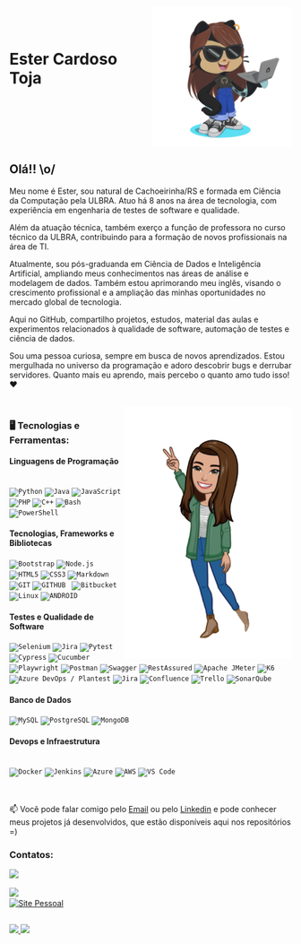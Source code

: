 <img align="right" width="250px" style="margin-top:-20px" src="./img/octocat.png">

</br>

<h1 align="left">Ester Cardoso Toja</h1>
</br>
</br>
</br>
</br>
</br>

## Olá!! \o/ 

Meu nome é Ester, sou natural de Cachoeirinha/RS e formada em Ciência da Computação pela ULBRA. Atuo há 8 anos na área de tecnologia, com experiência em engenharia de testes de software e qualidade.

Além da atuação técnica, também exerço a função de professora no curso técnico da ULBRA, contribuindo para a formação de novos profissionais na área de TI.

Atualmente, sou pós-graduanda em Ciência de Dados e Inteligência Artificial, ampliando meus conhecimentos nas áreas de análise e modelagem de dados. Também estou aprimorando meu inglês, visando o crescimento profissional e a ampliação das minhas oportunidades no mercado global de tecnologia.

Aqui no GitHub, compartilho projetos, estudos, material das aulas e experimentos relacionados à qualidade de software, automação de testes e ciência de dados.

Sou uma pessoa curiosa, sempre em busca de novos aprendizados. Estou mergulhada no universo da programação e adoro descobrir bugs e derrubar servidores. Quanto mais eu aprendo, mais percebo o quanto amo tudo isso! ❤

</br>
<img width="300px" align="right" src="./img/avatar.png">
<h3> 🖥️ Tecnologias e Ferramentas: </h3>

<h4> Linguagens de Programação </h4>
<div>
</br>
<code><img width="40px" src="https://cdn.jsdelivr.net/gh/devicons/devicon/icons/python/python-original-wordmark.svg" title="Python"/></code>
<code><img width="40px" src="https://cdn.jsdelivr.net/gh/devicons/devicon/icons/java/java-original-wordmark.svg" title="Java"/></code>
<code><img width="40px" src="https://cdn.jsdelivr.net/gh/devicons/devicon/icons/javascript/javascript-original.svg" title="JavaScript"/></code>
<code><img width="40px" src="https://cdn.jsdelivr.net/gh/devicons/devicon/icons/php/php-original.svg" title="PHP"/></code>
<code><img width="40px" src="https://cdn.jsdelivr.net/gh/devicons/devicon/icons/cplusplus/cplusplus-original.svg" title="C++"/></code>
<code><img width="40px" src="https://cdn.jsdelivr.net/gh/devicons/devicon/icons/bash/bash-original.svg" title="Bash"/></code>
<code><img width="40px" src="https://cdn.jsdelivr.net/gh/devicons/devicon/icons/powershell/powershell-original.svg" title="PowerShell"/></code>
</br>

<h4> Tecnologias, Frameworks e Bibliotecas</h4>
<code><img width="40px" src="https://cdn.jsdelivr.net/gh/devicons/devicon/icons/bootstrap/bootstrap-original-wordmark.svg" title="Bootstrap"/></code>
<code><img width="40px" src="https://cdn.jsdelivr.net/gh/devicons/devicon/icons/nodejs/nodejs-original-wordmark.svg" title="Node.js"/></code>
<code><img width="40px" src="https://cdn.jsdelivr.net/gh/devicons/devicon/icons/html5/html5-original-wordmark.svg" title = "HTML5"/></code>
<code><img width="40px" src="https://cdn.jsdelivr.net/gh/devicons/devicon/icons/css3/css3-original-wordmark.svg" title = "CSS3"/></code>
<code><img width="40px" src="https://cdn.jsdelivr.net/gh/devicons/devicon/icons/markdown/markdown-original.svg" title = "Markdown"/></code>
<code><img width="40px" src="https://cdn.jsdelivr.net/gh/devicons/devicon/icons/git/git-original.svg" title = "GIT"/></code>
<code><img width="40px" src="https://cdn.jsdelivr.net/gh/devicons/devicon/icons/github/github-original.svg" title = "GITHUB"/></code>
<code> <img width="40px" src="https://cdn.jsdelivr.net/gh/devicons/devicon/icons/bitbucket/bitbucket-original-wordmark.svg" title = "Bitbucket"/></code>
<code> <img width="40px" src="https://cdn.jsdelivr.net/gh/devicons/devicon/icons/linux/linux-original.svg" title = "Linux"/></code>
<code><img width="40px" src="https://cdn.jsdelivr.net/gh/devicons/devicon/icons/android/android-original.svg" title = "ANDROID"/></code>

<h4> Testes e Qualidade de Software </h4>
<code><img width="40px" src="https://cdn.jsdelivr.net/gh/devicons/devicon/icons/selenium/selenium-original.svg" title="Selenium"/></code>
<code><img width="40px" src="https://cdn.jsdelivr.net/gh/devicons/devicon/icons/jira/jira-original-wordmark.svg" title="Jira"/></code>
<code><img width="40px" src="https://cdn.jsdelivr.net/gh/devicons/devicon/icons/pytest/pytest-original.svg" title="Pytest"/></code>
<code><img width="40px" src="https://cdn.jsdelivr.net/gh/devicons/devicon/icons/cypressio/cypressio-original.svg" title="Cypress"/></code>
<code><img width="40px" src="https://cdn.jsdelivr.net/gh/devicons/devicon/icons/cucumber/cucumber-plain-wordmark.svg" title="Cucumber"/></code>
<code><img width="40px" src="https://cdn.jsdelivr.net/gh/devicons/devicon/icons/playwright/playwright-original.svg" title="Playwright"/></code>
<code><img width="40px" src="https://cdn.jsdelivr.net/gh/devicons/devicon/icons/postman/postman-original-wordmark.svg" title="Postman"/></code>
<code><img width="40px" src="https://cdn.jsdelivr.net/gh/devicons/devicon/icons/swagger/swagger-original-wordmark.svg" title="Swagger"/></code>
<code><img width="40px" src="https://rest-assured.io/img/logo-transparent.png" title="RestAssured"/></code>
<code><img width="40px" src="https://cdn.jsdelivr.net/gh/devicons/devicon/icons/apache/apache-original-wordmark.svg" title="Apache JMeter"/></code>
<code><img width="40px" src="https://raw.githubusercontent.com/grafana/k6/main/docs/images/k6-logo.svg" title="K6"/></code>
<code><img width="40px" src="https://cdn.jsdelivr.net/gh/devicons/devicon/icons/azure/azure-original-wordmark.svg" title="Azure DevOps / Plantest"/></code>
<code><img width="40px" src="https://cdn.jsdelivr.net/gh/devicons/devicon/icons/jira/jira-original-wordmark.svg" title="Jira"/></code>
<code><img width="40px" src="https://cdn.jsdelivr.net/gh/devicons/devicon/icons/confluence/confluence-original-wordmark.svg" title="Confluence"/></code>
<code><img width="40px" src="https://cdn.jsdelivr.net/gh/devicons/devicon/icons/trello/trello-plain-wordmark.svg" title="Trello"/></code>
<code><img width="40px" src="https://cdn.jsdelivr.net/gh/devicons/devicon/icons/sonarqube/sonarqube-original.svg" title="SonarQube"/></code>


<h4> Banco de Dados</h4>
<code><img width="40px" src="https://cdn.jsdelivr.net/gh/devicons/devicon/icons/mysql/mysql-original-wordmark.svg" title="MySQL"/></code>
<code><img width="40px" src="https://cdn.jsdelivr.net/gh/devicons/devicon/icons/postgresql/postgresql-original-wordmark.svg" title="PostgreSQL"/></code>
<code><img width="40px" src="https://cdn.jsdelivr.net/gh/devicons/devicon/icons/mongodb/mongodb-original-wordmark.svg" title="MongoDB"/></code>

<h4> Devops e Infraestrutura </h4>
<br> 
<code><img width="40px" src="https://cdn.jsdelivr.net/gh/devicons/devicon/icons/docker/docker-original-wordmark.svg" title="Docker"/></code>
<code><img width="40px" src="https://cdn.jsdelivr.net/gh/devicons/devicon/icons/jenkins/jenkins-original.svg" title="Jenkins"/></code>
<code><img width="40px" src="https://cdn.jsdelivr.net/gh/devicons/devicon/icons/azure/azure-original-wordmark.svg" title="Azure"/></code>
<code><img width="40px" src="https://cdn.jsdelivr.net/gh/devicons/devicon/icons/aws/aws-original.svg" title="AWS"/></code>
<code><img width="40px" src="https://cdn.jsdelivr.net/gh/devicons/devicon/icons/vscode/vscode-original.svg" title="VS Code"/></code>
</br>
</br>
</div>

</br>

📫 Você pode falar comigo pelo [Email](ester.toja@hotmail.com) ou pelo [Linkedin](https://www.linkedin.com/in/ester-cardoso-toja-692a6566/) e pode conhecer meus projetos já desenvolvidos, que estão disponíveis aqui nos repositórios =)

### Contatos:

<div>
<a href = "mailto:estertoja.ti@gmail.com"><img loading="lazy" src="https://img.shields.io/badge/Gmail-D14836?style=for-the-badge&logo=gmail&logoColor=white" target="_blank"></a>

<a href="https://www.linkedin.com/in/ester-cardoso-toja-692a6566/" target="_blank"><img loading="lazy" src="https://img.shields.io/badge/-LinkedIn-%230077B5?style=for-the-badge&logo=linkedin&logoColor=white" target="_blank"></a>   
<a href="https://www.seusite.com" target="_blank">
  <img src="https://img.shields.io/badge/Site%20Pessoal-4c8bf5?style=for-the-badge&logo=googlechrome&logoColor=white" alt="Site Pessoal" />
</a>
</div>

##
<div>
    <a href="https://estercardosotoja.github.io/">
        <img loading="lazy" height="180em" src="https://github-readme-stats.vercel.app/api/top-langs/?username=estercardosotoja&layout=compact&langs_count=7&theme=dracula"/>
        <img loading="lazy" height="180em" src="https://github-readme-stats.vercel.app/api?username=estercardosotoja&show_icons=true&theme=dracula&include_all_commits=true&count_private=true"/>
    </a >
</div>
